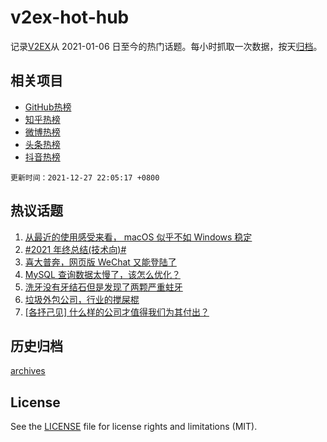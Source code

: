 # v2ex-hot-hub

 记录[V2EX](https://www.v2ex.com/)从 2021-01-06 日至今的热门话题。每小时抓取一次数据，按天[归档](archives)。
 
 ## 相关项目

- [GitHub热榜](https://github.com/snaildev/github-hot-hub)
- [知乎热榜](https://github.com/snaildev/zhihu-hot-hub)
- [微博热榜](https://github.com/snaildev/weibo-hot-hub)
- [头条热榜](https://github.com/snaildev/toutiao-hot-hub)
- [抖音热榜](https://github.com/snaildev/douyin-hot-hub)


 `更新时间：2021-12-27 22:05:17 +0800`

## 热议话题

1. [从最近的使用感受来看， macOS 似乎不如 Windows 稳定](https://www.v2ex.com/t/824535)
1. [#2021 年终总结(技术向)#](https://www.v2ex.com/t/824577)
1. [喜大普奔，网页版 WeChat 又能登陆了](https://www.v2ex.com/t/824561)
1. [MySQL 查询数据太慢了，该怎么优化？](https://www.v2ex.com/t/824655)
1. [洗牙没有牙结石但是发现了两颗严重蛀牙](https://www.v2ex.com/t/824673)
1. [垃圾外包公司，行业的搅屎棍](https://www.v2ex.com/t/824654)
1. [[各抒己见] 什么样的公司才值得我们为其付出？](https://www.v2ex.com/t/824644)

## 历史归档

[archives](archives)

## License

See the [LICENSE](LICENSE) file for license rights and limitations (MIT).
